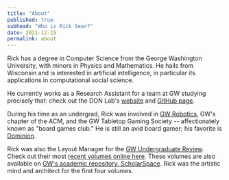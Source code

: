 ```yaml
---
title: "About"
published: true
subhead: "Who is Rick Sear?"
date: 2021-12-15
permalink: about
---
```


Rick has a degree in Computer Science from the George Washington University, with minors in Physics and Mathematics. He hails from Wisconsin and is interested in artificial intelligence, in particular its applications in computational social science.

He currently works as a Research Assistant for a team at GW studying precisely that: check out the DON Lab's <a href="https://donlab.columbian.gwu.edu/" target="_blank">website</a> and <a href="https://github.com/gwdonlab" target="_blank">GitHub page</a>.

During his time as an undergrad, Rick was involved in <a href="https://gw-robotics.github.io/" target="_blank">GW Robotics</a>, GW's chapter of the ACM, and the GW Tabletop Gaming Society -- affectionately known as "board games club." He is still an avid board gamer; his favorite is <a href="https://boardgamegeek.com/boardgame/36218/dominion" target="_blank">Dominion</a>.

Rick was also the Layout Manager for the <a href="http://www.gwur.org/" target="_blank">GW Undergraduate Review</a>. Check out their most <a href="https://issuu.com/gwur" target="_blank">recent volumes online here</a>. These volumes are also available on <a href="https://scholarspace.library.gwu.edu/catalog?utf8=%E2%9C%93&search_field=all_fields&q=gw+undergraduate+review" target="_blank">GW's academic repository, ScholarSpace</a>. Rick was the artistic mind and architect for the first four volumes.